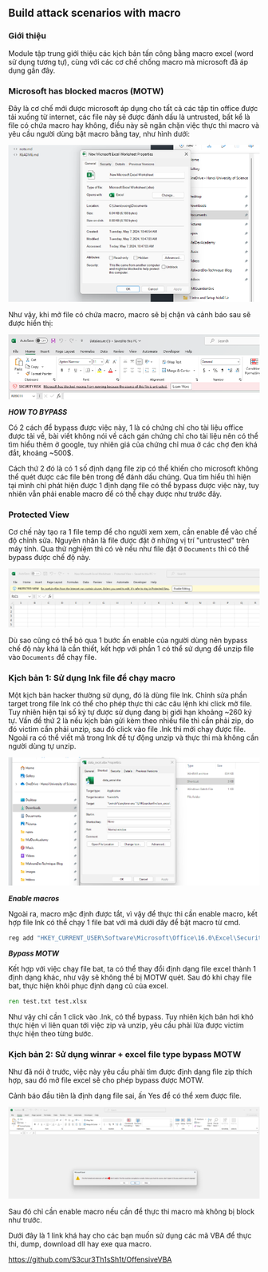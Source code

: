 ## Build attack scenarios with macro


### Giới thiệu

Module tập trung giới thiệu các kịch bản tấn công bằng macro excel (word sử dụng tương tự), cùng với các cơ chế chống macro mà microsoft đã áp dụng gần đây.

### Microsoft has blocked macros (MOTW)

Đây là cơ chế mới được microsoft áp dụng cho tất cả các tập tin office được tải xuống từ internet, các file này sẽ được đánh dấu là untrusted, bất kể là file có chứa macro hay không, điều này sẽ ngăn chặn việc thực thi macro và yêu cầu người dùng bật macro bằng tay, như hình dưới:

![untrusted](images/untrusted.png)

Như vậy, khi mở file có chứa macro, macro sẽ bị chặn và cảnh báo sau sẽ được hiển thị:

![blocked](images/blocked.png)

***HOW TO BYPASS***

Có 2 cách để bypass được việc này, 1 là có chứng chỉ cho tài liệu office được tải về, bài viết không nói về cách gán chứng chỉ cho tài liệu nên có thể tìm hiểu thêm ở google, tuy nhiên giá của chứng chỉ mua ở các chợ đen khá đắt, khoảng ~500$.

Cách thứ 2 đó là có 1 số định dạng file zip có thể khiến cho microsoft không thể quét được các file bên trong để đánh dấu chúng. Qua tìm hiểu thì hiện tại mình chỉ phát hiện được 1 định dạng file có thể bypass được việc này, tuy nhiên vẫn phải enable macro để có thể chạy được như trước đây.

### Protected View

Cơ chế này tạo ra 1 file temp để cho người xem xem, cần enable để vào chế độ chỉnh sửa. Nguyên nhân là file được đặt ở những vị trí "untrusted" trên máy tính. Qua thử nghiệm thì có vẻ nếu như file đặt ở `Documents` thì có thể bypass được chế độ này.

![protectedview](images/protectedview.png)

Dù sao cũng có thể bỏ qua 1 bước ấn enable của người dùng nên bypass chế độ này khá là cần thiết, kết hợp với phần 1 có thể sử dụng để unzip file vào `Documents` để chạy file.

### Kịch bản 1: Sử dụng lnk file để chạy macro

Một kịch bản hacker thường sử dụng, đó là dùng file lnk. Chỉnh sửa phần target trong file lnk có thể cho phép thực thi các câu lệnh khi click mở file. Tuy nhiên hiện tại số ký tự được sử dụng đang bị giới hạn khoảng ~260 ký tự. Vấn đề thứ 2 là nếu kịch bản gửi kèm theo nhiều file thì cần phải zip, do đó victim cần phải unzip, sau đó click vào file .lnk thì mới chạy được file. Ngoài ra có thể viết mã trong lnk để tự động unzip và thực thi mà không cần người dùng tự unzip.

![lnk](images/lnk.png)

***Enable macros***

Ngoài ra, macro mặc định được tắt, vì vậy để thực thi cần enable macro, kết hợp file lnk có thể chạy 1 file bat với mã dưới đây để bật macro từ cmd.

```bat
reg add "HKEY_CURRENT_USER\Software\Microsoft\Office\16.0\Excel\Security" /v VBAWarnings /t REG_DWORD /d 1 /f
```

***Bypass MOTW***

Kết hợp với việc chạy file bat, ta có thể thay đổi định dạng file excel thành 1 định dạng khác, như vậy sẽ không thể bị MOTW quét. Sau đó khi chạy file bat, thực hiện khôi phục định dạng cũ của excel.

```bat
ren test.txt test.xlsx
```
Như vậy chỉ cần 1 click vào .lnk, có thể bypass. Tuy nhiên kịch bản hơi khó thực hiện vì liên quan tới việc zip và unzip, yêu cầu phải lừa được victim thực hiện theo từng bước.


### Kịch bản 2: Sử dụng winrar + excel file type bypass MOTW

Như đã nói ở trước, việc này yêu cầu phải tìm được định dạng file zip thích hợp, sau đó mở file excel sẽ cho phép bypass được MOTW.

Cảnh báo đầu tiên là định dạng file sai, ấn Yes để có thể xem được file.

![slk](images/slk.png)

Sau đó chỉ cần enable macro nếu cần để thực thi macro mà không bị block như trước.

Dưới đây là 1 link khá hay cho các bạn muốn sử dụng các mã VBA để thực thi, dump, download dll hay exe qua macro.

https://github.com/S3cur3Th1sSh1t/OffensiveVBA